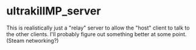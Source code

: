 # ultrakillMP_server

This is realistically just a "relay" server to allow the "host" client to talk to the other clients.
I'll probably figure out something better at some point. (Steam networking?)

